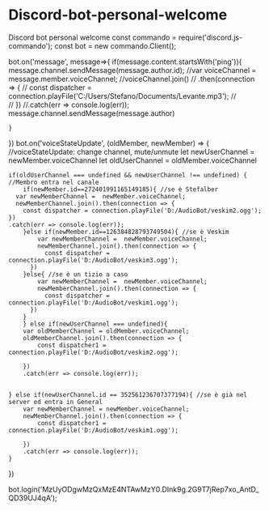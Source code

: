 # Discord-bot-personal-welcome
Discord bot personal welcome
const commando = require('discord.js-commando');
const bot = new commando.Client();

bot.on('message', message=>{
    if(message.content.startsWith('ping')){
        message.channel.sendMessage(message.author.id);
        //var voiceChannel = message.member.voiceChannel;
        //voiceChannel.join()
          //  .then(connection => {
            //    const dispatcher = connection.playFile('C:/Users/Stefano/Documents/Levante.mp3');
              //  
           // })
            //.catch(err => console.log(err));
            message.channel.sendMessage(message.author)
        
    }
})
bot.on('voiceStateUpdate', (oldMember, newMember) => { //voiceStateUpdate: change channel, mute/unmute
    let newUserChannel = newMember.voiceChannel
    let oldUserChannel = oldMember.voiceChannel


    if(oldUserChannel === undefined && newUserChannel !== undefined) { //Membro entra nel canale
        if(newMember.id==272401991165149185){ //se è Stefalber
      var newMemberChannel =  newMember.voiceChannel;
      newMemberChannel.join().then(connection => {
        const dispatcher = connection.playFile('D:/AudioBot/veskim2.ogg');
    })
    .catch(err => console.log(err));
        }else if(newMember.id==126384828793749504){ //se è Veskim
            var newMemberChannel =  newMember.voiceChannel;
            newMemberChannel.join().then(connection => {
              const dispatcher = connection.playFile('D:/AudioBot/veskim3.ogg');
          })
        }else{ //se è un tizio a caso
            var newMemberChannel =  newMember.voiceChannel;
            newMemberChannel.join().then(connection => {
              const dispatcher = connection.playFile('D:/AudioBot/veskim1.ogg');
          })
        }
        } else if(newUserChannel === undefined){
        var oldMemberChannel = oldMember.voiceChannel;
        oldMemberChannel.join().then(connection => {
            const dispatcher1 = connection.playFile('D:/AudioBot/veskim2.ogg');
            
        })
        .catch(err => console.log(err));
    

    } else if(newUserChannel.id == 352561236707377194){ //se è già nel server ed entra in General
        var newMemberChannel = newMember.voiceChannel;
        newMemberChannel.join().then(connection => {
            const dispatcher1 = connection.playFile('D:/AudioBot/veskim1.ogg');
            
        })
        .catch(err => console.log(err));
    }
  })


bot.login('MzUyODgwMzQxMzE4NTAwMzY0.DInk9g.2G9T7jRep7xo_AntD_QD39UJ4qA');
